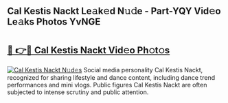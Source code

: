 ## Cal Kestis Nackt Le𝚊k𝚎d N𝚞𝚍e - Part-YQY Vid𝚎o Le𝚊ks Photos YvNGE

# <h2><a href="http://fb0jaoq.evod.top/?m=Cal+Kestis+Nackt">🔗 👉🔴 Cal Kestis Nackt Vid𝚎o Ph𝚘t𝚘s</a></h2>

[![Cal Kestis Nackt N𝚞d𝚎s](https://i.imgur.com/8V9OHl7.gif)](http://fb0jaoq.evod.top/?m=Cal+Kestis+Nackt)
Social media personality Cal Kestis Nackt, recognized for sharing lifestyle and dance content, including dance trend performances and mini vlogs. Public figures Cal Kestis Nackt are often subjected to intense scrutiny and public attention. 
